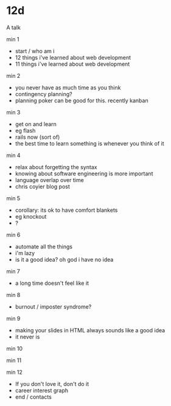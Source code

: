 12d
===

A talk

min 1
 - start / who am i
 - 12 things i've learned about web development
 - 11 things i've learned about web development

min 2
 - you never have as much time as you think
 - contingency planning?
 - planning poker can be good for this. recently kanban

min 3
 - get on and learn
 - eg flash
 - rails now (sort of)
 - the best time to learn something is whenever you think of it

min 4
 - relax about forgetting the syntax
 - knowing about software engineering is more important
 - language overlap over time
 - chris coyier blog post

min 5
 - corollary: its ok to have comfort blankets
 - eg knockout
 - ?

min 6
 - automate all the things
 - i'm lazy
 - is it a good idea? oh god i have no idea

min 7
 - a long time doesn't feel like it

min 8
 - burnout / imposter syndrome?

min 9
 - making your slides in HTML always sounds like a good idea
 - it never is

min 10

min 11

min 12
 - If you don't love it, don't do it
 - career interest graph
 - end / contacts